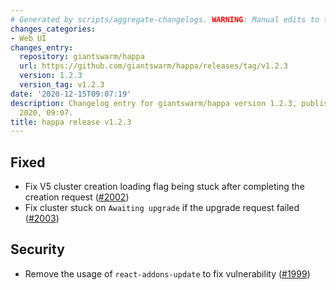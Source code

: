 ```yaml
---
# Generated by scripts/aggregate-changelogs. WARNING: Manual edits to this files will be overwritten.
changes_categories:
- Web UI
changes_entry:
  repository: giantswarm/happa
  url: https://github.com/giantswarm/happa/releases/tag/v1.2.3
  version: 1.2.3
  version_tag: v1.2.3
date: '2020-12-15T09:07:19'
description: Changelog entry for giantswarm/happa version 1.2.3, published on 15 December
  2020, 09:07.
title: happa release v1.2.3
---
```


## Fixed

- Fix V5 cluster creation loading flag being stuck after completing the creation request ([#2002](https://github.com/giantswarm/happa/pull/2002))
- Fix cluster stuck on `Awaiting upgrade` if the upgrade request failed ([#2003](https://github.com/giantswarm/happa/pull/2003))

## Security

- Remove the usage of `react-addons-update` to fix vulnerability ([#1999](https://github.com/giantswarm/happa/pull/1999))


